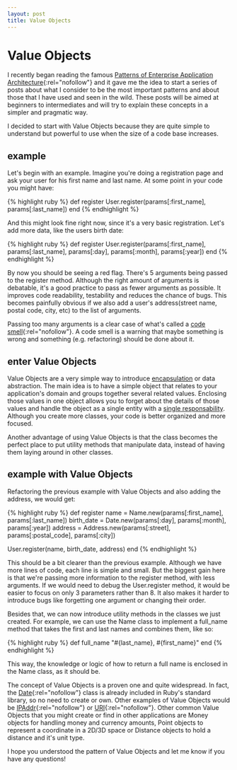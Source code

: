 ```yaml
---
layout: post
title: Value Objects
---
```


Value Objects
=============

I recently began reading the famous [Patterns of Enterprise Application Architecture](http://martinfowler.com/books/eaa.html){:rel="nofollow"} and it gave me the idea to start a series of posts about what I consider to be the most important patterns and about those that I have used and seen in the wild. These posts will be aimed at beginners to intermediates and will try to explain these concepts in a simpler and pragmatic way.

I decided to start with Value Objects because they are quite simple to understand but powerful to use when the size of a code base increases.

example
-------
Let's begin with an example. Imagine you're doing a registration page and ask your user for his first name and last name. At some point in your code you might have:

{% highlight ruby %}
def register
  User.register(params[:first_name], params[:last_name])
end
{% endhighlight %}

And this might look fine right now, since it's a very basic registration. Let's add more data, like the users birth date:

{% highlight ruby %}
def register
  User.register(params[:first_name], params[:last_name], params[:day], params[:month], params[:year])
end
{% endhighlight %}

By now you should be seeing a red flag. There's 5 arguments being passed to the register method. Although the right amount of arguments is debatable, it's a good practice to pass as fewer arguments as possible. It improves code readability, testability and reduces the chance of bugs. This becomes painfully obvious if we also add a user's address(street name, postal code, city, etc) to the list of arguments.

Passing too many arguments is a clear case of what's called a [code smell](https://en.wikipedia.org/wiki/Code_smell){:rel="nofollow"}. A code smell is a warning that maybe something is wrong and something (e.g. refactoring) should be done about it.

enter Value Objects
-------------------
Value Objects are a very simple way to introduce [encapsulation](https://en.wikipedia.org/wiki/Information_hiding) or data abstraction. The main idea is to have a simple object that relates to your application's domain and groups together several related values. Enclosing those values in one object allows you to forget about the details of those values and handle the object as a single entity with a [single responsability](https://en.wikipedia.org/wiki/Single_responsibility_principle). Although you create more classes, your code is better organized and more focused.

Another advantage of using Value Objects is that the class becomes the perfect place to put utility methods that manipulate data, instead of having them laying around in other classes.

example with Value Objects
-------------------------
Refactoring the previous example with Value Objects and also adding the address, we would get:

{% highlight ruby %}
def register
  name = Name.new(params[:first_name], params[:last_name])
  birth_date = Date.new(params[:day], params[:month], params[:year])
  address = Address.new(params[:street], params[:postal_code], params[:city])

  User.register(name, birth_date, address)
end
{% endhighlight %}

This should be a bit clearer than the previous example. Although we have more lines of code, each line is simple and small. But the biggest gain here is that we're passing more information to the register method, with less arguments. If we would need to debug the User.register method, it would be easier to focus on only 3 parameters rather than 8. It also makes it harder to introduce bugs like forgetting one argument or changing their order.

Besides that, we can now introduce utility methods in the classes we just created. For example, we can use the Name class to implement a full_name method that takes the first and last names and combines them, like so:

{% highlight ruby %}
def full_name
  "#{last_name}, #{first_name}"
end
{% endhighlight %}

This way, the knowledge or logic of how to return a full name is enclosed in the Name class, as it should be.

The concept of Value Objects is a proven one and quite widespread. In fact, the [Date](http://www.ruby-doc.org/stdlib-2.1.5/libdoc/date/rdoc/Date.html){:rel="nofollow"} class is already included in Ruby's standard library, so no need to create or own. Other examples of Value Objects would be [IPAddr](http://www.ruby-doc.org/stdlib-2.1.5/libdoc/ipaddr/rdoc/IPAddr.html){:rel="nofollow"} or [URI](http://www.ruby-doc.org/stdlib-2.1.5/libdoc/uri/rdoc/URI.html){:rel="nofollow"}. Other common Value Objects that you might create or find in other applications are Money objects for handling money and currency amounts, Point objects to represent a coordinate in a 2D/3D space or Distance objects to hold a distance and it's unit type.

I hope you understood the pattern of Value Objects and let me know if you have any questions!






